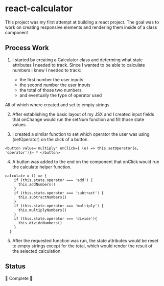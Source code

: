 # react-calculator

This project was my first attempt at building a react project. The goal was to work on creating responsive elements and rendering them inside of a class component

## Process Work

1. I started by creating a Calculator class and determing what state attributes I needed to track. Since I wanted to be able to calculate numbers I knew I needed to track:

   - the first number the user inputs
   - the second number the user inputs
   - the total of those two numbers
   - and eventually the type of operator used

All of which where created and set to empty strings.

2. After establishing the basic layout of my JSX and I created input fields that onChange would run the setNum function and fill those state values.

3. I created a similar function to set which operator the user was using (setOperator) on the click of a button.

```JSX
<button value='multiply' onClick={ (e) => this.setOperator(e, 'operator')}> * </button>
```

4. A button was added to the end on the component that onClick would run the calculate helper function.

```JSX
calculate = () => {
    if (this.state.operator === 'add') {
      this.addNumbers()
    }
    if (this.state.operator === 'subtract') {
      this.subtractNumbers()
    }
    if (this.state.operator === 'multiply') {
      this.multiplyNumbers()
    }
    if (this.state.operator === 'divide'){
      this.divideNumbers()
    }
  }
```

5. After the requested function was run, the state attributes would be reset to empty strings except for the total, which would render the result of the selected calculation.

## Status

🎊 Complete 🎊
